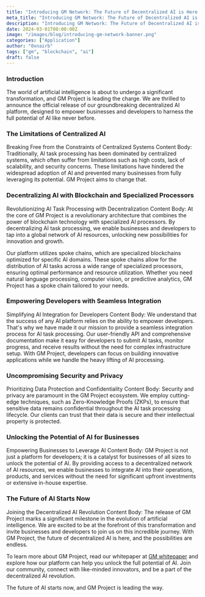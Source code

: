 ```yaml
---
title: "Introducing GM Network: The Future of Decentralized AI is Here!"
meta_title: "Introducing GM Network: The Future of Decentralized AI is Here!"
description: "Introducing GM Network: The Future of Decentralized AI is Here!"
date: 2024-03-01T00:00:00Z
image: "/images/blog/introducing-gm-network-banner.png"
categories: ["Application"]
author: "0xnairb"
tags: ["gm", "blockchain", "ai"]
draft: false
---
```


### Introduction 
The world of artificial intelligence is about to undergo a significant transformation, and GM Project is leading the charge. We are thrilled to announce the official release of our groundbreaking decentralized AI platform, designed to empower businesses and developers to harness the full potential of AI like never before.

### The Limitations of Centralized AI
Breaking Free from the Constraints of Centralized Systems Content Body: Traditionally, AI task processing has been dominated by centralized systems, which often suffer from limitations such as high costs, lack of scalability, and security concerns. These limitations have hindered the widespread adoption of AI and prevented many businesses from fully leveraging its potential. GM Project aims to change that.

### Decentralizing AI with Blockchain and Specialized Processors
Revolutionizing AI Task Processing with Decentralization Content Body: At the core of GM Project is a revolutionary architecture that combines the power of blockchain technology with specialized AI processors. By decentralizing AI task processing, we enable businesses and developers to tap into a global network of AI resources, unlocking new possibilities for innovation and growth.

Our platform utilizes spoke chains, which are specialized blockchains optimized for specific AI domains. These spoke chains allow for the distribution of AI tasks across a wide range of specialized processors, ensuring optimal performance and resource utilization. Whether you need natural language processing, computer vision, or predictive analytics, GM Project has a spoke chain tailored to your needs.

### Empowering Developers with Seamless Integration
Simplifying AI Integration for Developers Content Body: We understand that the success of any AI platform relies on the ability to empower developers. That's why we have made it our mission to provide a seamless integration process for AI task processing. Our user-friendly API and comprehensive documentation make it easy for developers to submit AI tasks, monitor progress, and receive results without the need for complex infrastructure setup. With GM Project, developers can focus on building innovative applications while we handle the heavy lifting of AI processing.

### Uncompromising Security and Privacy
Prioritizing Data Protection and Confidentiality Content Body: Security and privacy are paramount in the GM Project ecosystem. We employ cutting-edge techniques, such as Zero-Knowledge Proofs (ZKPs), to ensure that sensitive data remains confidential throughout the AI task processing lifecycle. Our clients can trust that their data is secure and their intellectual property is protected.

### Unlocking the Potential of AI for Businesses
Empowering Businesses to Leverage AI Content Body: GM Project is not just a platform for developers; it is a catalyst for businesses of all sizes to unlock the potential of AI. By providing access to a decentralized network of AI resources, we enable businesses to integrate AI into their operations, products, and services without the need for significant upfront investments or extensive in-house expertise.

### The Future of AI Starts Now
Joining the Decentralized AI Revolution Content Body: The release of GM Project marks a significant milestone in the evolution of artificial intelligence. We are excited to be at the forefront of this transformation and invite businesses and developers to join us on this incredible journey. With GM Project, the future of decentralized AI is here, and the possibilities are endless.

To learn more about GM Project, read our whitepaper at [GM whitepaper](/files/gm_whitepaper_v1.pdf) and explore how our platform can help you unlock the full potential of AI. Join our community, connect with like-minded innovators, and be a part of the decentralized AI revolution.

The future of AI starts now, and GM Project is leading the way.